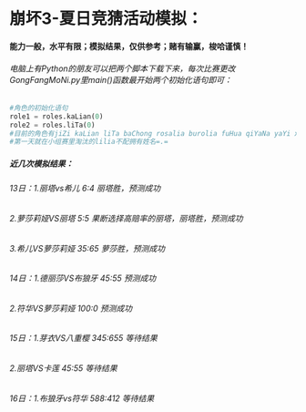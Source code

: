 # 崩坏3-夏日竞猜活动模拟：

#### 能力一般，水平有限；模拟结果，仅供参考；赌有输赢，梭哈谨慎！



###### 电脑上有Python的朋友可以把两个脚本下载下来，每次比赛更改GongFangMoNi.py里main()函数最开始两个初始化语句即可：

~~~python
#角色的初始化语句
role1 = roles.kaLian(0)
role2 = roles.liTa(0)
#目前的角色有jiZi kaLian liTa baChong rosalia burolia fuHua qiYaNa yaYi xiEr teriri
#第一天就在小组赛里淘汰的lilia不配拥有姓名=.=

~~~



##### 近几次模拟结果：

###### 13日：1.丽塔vs希儿 6:4 丽塔胜，预测成功

###### 2.萝莎莉娅VS丽塔  5:5 果断选择高赔率的丽塔，丽塔胜，预测成功

###### 3.希儿VS萝莎莉娅 35:65 萝莎胜，预测成功

###### 14日：1.德丽莎VS布狼牙 45:55 预测成功

###### 2.符华VS萝莎莉娅 100:0 预测成功

###### 15日：1.芽衣VS八重樱  345:655 等待结果

###### 2.丽塔VS卡莲 45:55 等待结果

###### 16日：1.布狼牙vs符华 588:412 等待结果



